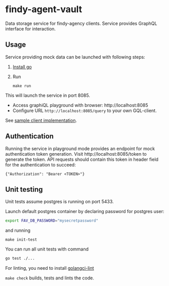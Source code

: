 # findy-agent-vault

Data storage service for findy-agency clients. Service provides GraphQL interface for interaction.

## Usage

Service providing mock data can be launched with following steps:

1. [Install go](https://golang.org/dl/)
2. Run
    
    ```
    make run
    ```

This will launch the service in port 8085.
* Access graphiQL playground with browser: http://localhost:8085
* Configure URL `http://localhost:8085/query` to your own GQL-client.

See [sample client implementation](https://github.com/findy-network/findy-wallet-pwa).

## Authentication

Running the service in playground mode provides an endpoint for mock authentication token generation.
Visit http://localhost:8085/token to generate the token.
API requests should contain this token in header field for the authentication to succeed:
```
{"Authorization": "Bearer <TOKEN>"}
```

## Unit testing

Unit tests assume postgres is running on port 5433.

Launch default postgres container by declaring password for postgres user:
```bash
export FAV_DB_PASSWORD="mysecretpassword"
```

and running

```
make init-test
```

You can run all unit tests with command

```bash
go test ./...
````

For linting, you need to install [golangci-lint](https://golangci-lint.run/usage/install/#local-installation)

`make check` builds, tests and lints the code.

